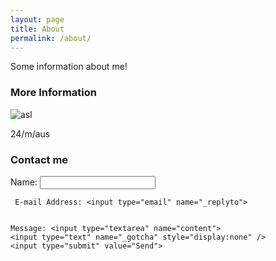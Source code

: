 ```yaml
---
layout: page
title: About
permalink: /about/
---
```


Some information about me!

### More Information

![asl](http://www.sherv.net/cm/page/hidden/msn/asl.gif)  

24/m/aus

### Contact me

<form action="https://formspree.io/jakesbits@gmail.com"
      method="POST">
    Name: <input type="text" name="name">
    
     E-mail Address: <input type="email" name="_replyto">  
    
    
    Message: <input type="textarea" name="content">
    <input type="text" name="_gotcha" style="display:none" />
    <input type="submit" value="Send">
</form> 
